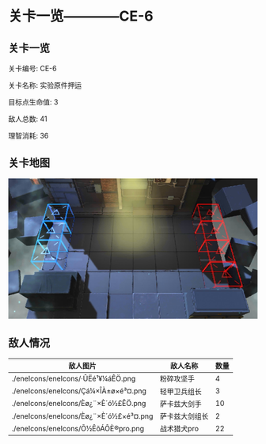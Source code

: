 # 关卡一览————CE-6


## 关卡一览

关卡编号: CE-6

关卡名称: 实验原件押运

目标点生命值: 3

敌人总数: 41

理智消耗: 36


## 关卡地图
![CE-6](./oprMap/CE-6.png)

## 敌人情况

| 敌人图片 | 敌人名称 | 数量  |
|---------|-----|-----|
| ./eneIcons/eneIcons/·ÛËé¹¥¼áÊÖ.png| 粉碎攻坚手  |   4  |
| ./eneIcons/eneIcons/Çá¼×ÎÀ±ø×é³¤.png| 轻甲卫兵组长  |   3  |
| ./eneIcons/eneIcons/Èø¿¨×È´ó½£ÊÖ.png| 萨卡兹大剑手  |   10  |
| ./eneIcons/eneIcons/Èø¿¨×È´ó½£×é³¤.png| 萨卡兹大剑组长  |   2  |
| ./eneIcons/eneIcons/Õ½ÊõÁÔÈ®pro.png| 战术猎犬pro  |   22  |
